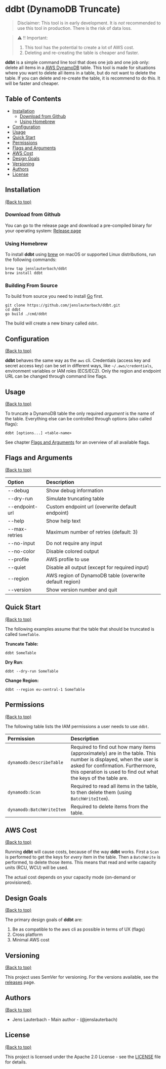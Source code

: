# ddbt (DynamoDB Truncate)

> Disclaimer: This tool is in early development. It is *not* recommended to use this tool in production. There is the risk of data loss.

> :warning: :bangbang: 
> Important:
>
>   1. This tool has the potential to create a lot of AWS cost.
>   2. Deleting and re-creating the table is cheaper and faster.

**ddbt** is a simple command line tool that does one job and one job only: delete all items in a [AWS DynamoDB](https://aws.amazon.com/dynamodb/) table. This tool is made for situations where you want to delete all items in a table, but do not want to delete the table. If you can delete and re-create the table, it is recommend to do this. It will be faster and cheaper.

## Table of Contents

- [Installation](#installation)
  - [Download from Github](#download-from-github)
  - [Using Homebrew](#using-homebrew)
- [Configuration](#configuration)
- [Usage](#usage)
- [Quick Start](#quick-start)
- [Permissions](#permissions)
- [Flags and Arguments](#flags-and-arguments)
- [AWS Cost](#aws-cost)
- [Design Goals](#design-goals)
- [Versioning](#versioning)
- [Authors](#authors)
- [License](#license)

## Installation
[(Back to top)](#table-of-contents)

### Download from Github

You can go to the release page and download a pre-compiled binary for your operating system: [Release page](https://github.com/jenslauterbach/ddbt/releases/latest)

### Using Homebrew

To install **ddbt** using [brew](https://brew.sh) on macOS or supported Linux distributions, run the following commands:

```shell script
brew tap jenslauterbach/ddbt
brew install ddbt
```

### Building From Source

To build from source you need to install [Go](https://golang.org) first.

```shell
git clone https://github.com/jenslauterbach/ddbt.git
cd ddbt
go build ./cmd/ddbt
```

The build will create a new binary called `ddbt`.

## Configuration
[(Back to top)](#table-of-contents)

**ddbt** behaves the same way as the `aws` cli. Credentials (access key and secret access key) can be set in different ways, like `~/.aws/credentials`, environment variables or IAM roles (ECS/EC2). Only the region and endpoint URL can be changed through command line flags.

## Usage
[(Back to top)](#table-of-contents)

To truncate a DynamoDB table the only required _argument_ is the name of the table. Everything else can be controlled through options (also called flags):

````shell script
ddbt [options...] <table-name>
````

See chapter [Flags and Arguments](#flags-and-arguments) for an overview of all available flags.

## Flags and Arguments
[(Back to top)](#table-of-contents)

| Option | Description |
|:---|:---|
|--debug|Show debug information|
|--dry-run|Simulate truncating table|
|--endpoint-url|Custom endpoint url (overwrite default endpoint)|
|--help|Show help text|
|--max-retries|Maximum number of retries (default: 3)|
|--no-input|Do not require any input|
|--no-color|Disable colored output|
|--profile|AWS profile to use|
|--quiet|Disable all output (except for required input)|
|--region|AWS region of DynamoDB table (overwrite default region)|
|--version|Show version number and quit|

## Quick Start
[(Back to top)](#table-of-contents)

The following examples assume that the table that should be truncated is called `SomeTable`.

**Truncate Table:**
```shell script
ddbt SomeTable
```

**Dry Run**:
```shell script
ddbt --dry-run SomeTable
```

**Change Region:**
```shell script
ddbt --region eu-central-1 SomeTable
```

## Permissions
[(Back to top)](#table-of-contents)

The following table lists the IAM permissions a user needs to use `ddbt`.

| Permission | Description |
|:---|:---|
|`dynamodb:DescribeTable`|Required to find out how many items (approximately) are in the table. This number is displayed, when the user is asked for confirmation. Furthermore, this operation is used to find out what the keys of the table are.|
|`dynamodb:Scan`|Required to read all items in the table, to then delete them (using `BatchWriteItem`).|
|`dynamodb:BatchWriteItem`|Required to delete items from the table.|


## AWS Cost
[(Back to top)](#table-of-contents)

Running **ddbt** will cause costs, because of the way **ddbt** works. First a `Scan` is performed to get the keys for _every_ item in the table. Then a `BatchWrite` is performed, to delete those items. This means that read and write capacity units (RCU, WCU) will be used.

The actual cost depends on your capacity mode (on-demand or provisioned).

## Design Goals
[(Back to top)](#table-of-contents)

The primary design goals of **ddbt** are:

1. Be as compatible to the aws cli as possible in terms of UX (flags)
2. Cross platform
3. Minimal AWS cost

## Versioning

[(Back to top)](#table-of-contents)

This project uses SemVer for versioning. For the versions available, see the [releases](https://github.com/jenslauterbach/ddbt/releases) page.

## Authors

[(Back to top)](#table-of-contents)

- Jens Lauterbach - Main author - (@jenslauterbach)

## License

[(Back to top)](#table-of-contents)

This project is licensed under the Apache 2.0 License - see the [LICENSE](https://github.com/jenslauterbach/ddbt/blob/master/LICENSE) file for details.
